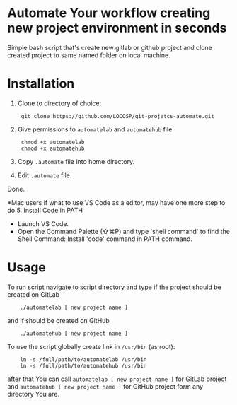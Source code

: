 # Automate Your workflow creating new project environment in seconds

Simple bash script that's create new gitlab or github project and clone created project to same named folder on local machine.

# Installation

1. Clone to directory of choice:

        git clone https://github.com/LOCOSP/git-projetcs-automate.git

2. Give permissions to ```automatelab``` and ```automatehub``` file 

        chmod +x automatelab
        chmod +x automatehub

3. Copy ```.automate``` file into home directory.
4. Edit ```.automate``` file.

Done.

*Mac users if wnat to use VS Code as a editor, may have one more step to do 
5. Install Code in PATH
- Launch VS Code.
- Open the Command Palette (⇧⌘P) and type 'shell command' to find the Shell Command: Install 'code' command in PATH command.

# Usage

To run script navigate to script directory and type if the project should be created on GitLab

        ./automatelab [ new project name ] 

and if should be created on GitHub

        ./automatehub [ new project name ]

To use the script globally create link in ```/usr/bin``` (as root):

        ln -s /full/path/to/automatelab /usr/bin
        ln -s /full/path/to/automatehub /usr/bin

after that You can call ```automatelab [ new project name ]``` for GitLab project and ```automatehub [ new project name ]``` for GitHub project form any directory You are.
